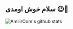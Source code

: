 ## سلام خوش اومدی 😉👋
![AmiiirCom's github stats](https://github-readme-stats.vercel.app/api?username=AmiiirCom&show_icons=true&theme=tokyonight)
